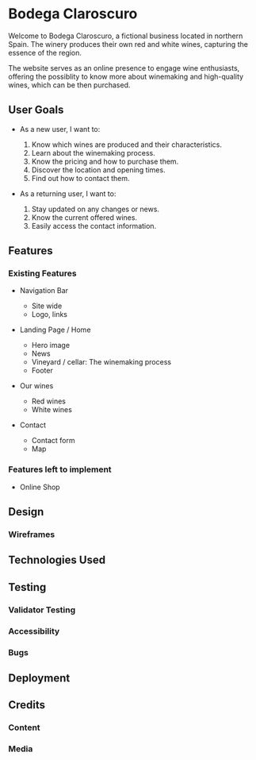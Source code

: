 # Bodega Claroscuro

Welcome to Bodega Claroscuro, a fictional business located in northern Spain. The winery produces their own red and white wines, capturing the essence of the region.

The website serves as an online presence to engage wine enthusiasts, offering the possiblity to know more about winemaking and high-quality wines, which can be then purchased.

## User Goals

* As a new user, I want to:
  1. Know which wines are produced and their characteristics.
  2. Learn about the winemaking process.
  3. Know the pricing and how to purchase them.
  4. Discover the location and opening times.
  5. Find out how to contact them.

* As a returning user, I want to:
  1. Stay updated on any changes or news.
  2. Know the current offered wines.
  3. Easily access the contact information.

## Features

### Existing Features

* Navigation Bar
  * Site wide
  * Logo, links

* Landing Page / Home
  * Hero image
  * News
  * Vineyard / cellar: The winemaking process
  * Footer

* Our wines
  * Red wines
  * White wines

* Contact
  * Contact form
  * Map

### Features left to implement

* Online Shop

## Design

### Wireframes

## Technologies Used

## Testing

### Validator Testing

### Accessibility

### Bugs

## Deployment

## Credits

### Content

### Media
